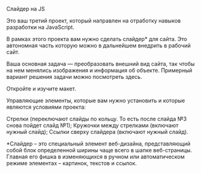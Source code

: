 Слайдер на JS

Это ваш третий проект, который направлен на отработку навыков разработки на JavaScript.

В рамках этого проекта вам нужно сделать слайдер* для сайта. Это автономная часть которую можно в дальнейшем внедрить в рабочий сайт. 

Ваша основная задача — преобразовать внешний вид сайта, так чтобы на нем менялись изображения и информация об объекте. Примерный вариант решения задачи можно посмотреть здесь.

Откройте и изучите макет.

Управляющие элементы, которые вам нужно установить и которые являются условиями проекта:

Стрелки (переключают слайды по кольцу. То есть после слайда №3 снова пойдет слайд №1);
Кружочки между стрелками (включают нужный слайд);
Ссылки сверху слайдера (включают нужный слайд).

*Слайдер – это специальный элемент веб-дизайна, представляющий собой блок определенной ширины чаще всего в шапке веб-страницы. Главная его фишка в изменяющихся в ручном или автоматическом режиме элементах – картинок, текстов и ссылок.
